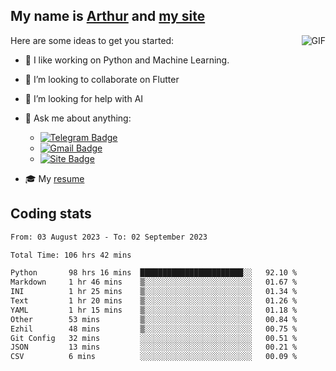 
## My name is [Arthur](https://www.linkedin.com/in/arthur-novais-201420/) and [my site](https://arthurcn96.github.io/)

<!--
**Arthurcn96/Arthurcn96** is a ✨ _special_ ✨ repository because its `README.md` (this file) appears on your GitHub profile.
-->
<img align="right"  max-width="440" max-height="240" alt="GIF" src="https://raw.githubusercontent.com/Arthurcn96/Arthurcn96/master/helloThere.gif" />

Here are some ideas to get you started:

- 🤖 I like working on Python and Machine Learning.
- 👯 I’m looking to collaborate on Flutter
- 🤔 I’m looking for help with AI
- 💬 Ask me about anything:
    - [![Telegram Badge](https://img.shields.io/badge/-@Arthurcn9-0088cc?style=for-the-badge&logo=Telegram&logoColor=white)](https://t.me/Arthurcn9)
    - [![Gmail Badge](https://img.shields.io/badge/-@Arthurcn9-red?style=for-the-badge&logo=Gmail&logoColor=white)](mailto:Arthurcn96@gmail.com)
    - [![Site Badge](https://img.shields.io/badge/arthurcn96.github.io-informational?style=for-the-badge&logo=internetexplorer)](https://arthurcn96.github.io/)

- 🎓 My [resume](https://github.com/Arthurcn96/resume/blob/master/Resume_PT-BR.pdf)


## Coding stats
<!--START_SECTION:waka-->

```txt
From: 03 August 2023 - To: 02 September 2023

Total Time: 106 hrs 42 mins

Python       98 hrs 16 mins  ███████████████████████░░   92.10 %
Markdown     1 hr 46 mins    ▒░░░░░░░░░░░░░░░░░░░░░░░░   01.67 %
INI          1 hr 25 mins    ▒░░░░░░░░░░░░░░░░░░░░░░░░   01.34 %
Text         1 hr 20 mins    ▒░░░░░░░░░░░░░░░░░░░░░░░░   01.26 %
YAML         1 hr 15 mins    ▒░░░░░░░░░░░░░░░░░░░░░░░░   01.18 %
Other        53 mins         ▒░░░░░░░░░░░░░░░░░░░░░░░░   00.84 %
Ezhil        48 mins         ▒░░░░░░░░░░░░░░░░░░░░░░░░   00.75 %
Git Config   32 mins         ░░░░░░░░░░░░░░░░░░░░░░░░░   00.51 %
JSON         13 mins         ░░░░░░░░░░░░░░░░░░░░░░░░░   00.21 %
CSV          6 mins          ░░░░░░░░░░░░░░░░░░░░░░░░░   00.09 %
```

<!--END_SECTION:waka-->

